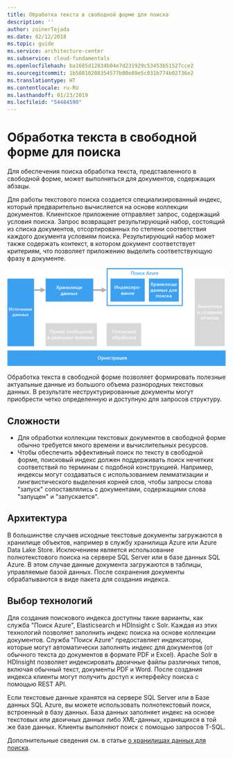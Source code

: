 ```yaml
---
title: Обработка текста в свободной форме для поиска
description: ''
author: zoinerTejada
ms.date: 02/12/2018
ms.topic: guide
ms.service: architecture-center
ms.subservice: cloud-fundamentals
ms.openlocfilehash: ba1685d12834b04e7d231929c53453b51527cce2
ms.sourcegitcommit: 1b50810208354577b00e89e5c031b774b02736e2
ms.translationtype: HT
ms.contentlocale: ru-RU
ms.lasthandoff: 01/23/2019
ms.locfileid: "54484590"
---
```

# <a name="processing-free-form-text-for-search"></a>Обработка текста в свободной форме для поиска

Для обеспечения поиска обработка текста, представленного в свободной форме, может выполняться для документов, содержащих абзацы.

Для работы текстового поиска создается специализированный индекс, который предварительно вычисляется на основе коллекции документов. Клиентское приложение отправляет запрос, содержащий условия поиска. Запрос возвращает результирующий набор, состоящий из списка документов, отсортированных по степени соответствия каждого документа условиям поиска. Результирующий набор может также содержать контекст, в котором документ соответствует критериям, что позволяет приложению выделить соответствующую фразу в документе.

![Схема конвейера поиска](./images/search-pipeline.png)

Обработка текста в свободной форме позволяет формировать полезные актуальные данные из большого объема разнородных текстовых данных. В результате неструктурированные документы могут приобрести четко определенную и доступную для запросов структуру.

## <a name="challenges"></a>Сложности

- Для обработки коллекции текстовых документов в свободной форме обычно требуется много времени и вычислительных ресурсов.
- Чтобы обеспечить эффективный поиск по тексту в свободной форме, поисковый индекс должен поддерживать поиск нечетких соответствий по терминам с подобной конструкцией. Например, индексы могут создаваться с использованием лемматизации и лингвистического выделения корней слов, чтобы запросы слова "запуск" сопоставлялись с документами, содержащими слова "запущен" и "запускается".

## <a name="architecture"></a>Архитектура

В большинстве случаев исходные текстовые документы загружаются в хранилище объектов, например в службу хранилища Azure или Azure Data Lake Store. Исключением является использование полнотекстового поиска на сервере SQL Server или в базе данных SQL Azure. В этом случае данные документа загружаются в таблицы, управляемые базой данных. После сохранения документы обрабатываются в виде пакета для создания индекса.

## <a name="technology-choices"></a>Выбор технологий

Для создания поискового индекса доступны такие варианты, как служба "Поиск Azure", Elasticsearch и HDInsight с Solr. Каждая из этих технологий позволяет заполнить индекс поиска на основе коллекции документов. Служба "Поиск Azure" предоставляет индексаторы, которые могут автоматически заполнять индекс для документов (от обычного текста до документов в формате PDF и Excel). Apache Solr в HDInsight позволяет индексировать двоичные файлы различных типов, включая обычный текст, документы PDF и Word. После создания индекса клиенты могут получить доступ к интерфейсу поиска с помощью REST API.

Если текстовые данные хранятся на сервере SQL Server или в Базе данных SQL Azure, вы можете использовать полнотекстовый поиск, встроенный в базу данных. База данных заполняет индекс на основе текстовых или двоичных данных либо XML-данных, хранящихся в той же базе данных. Клиенты выполняют поиск с помощью запросов T-SQL.

Дополнительные сведения см. в статье [о хранилищах данных для поиска](../technology-choices/search-options.md).
